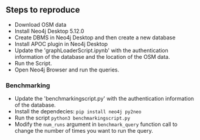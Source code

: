 ## Steps to reproduce

- Download OSM data
- Install Neo4j Desktop 5.12.0
- Create DBMS in Neo4j Desktop and then create a new database
- Install APOC plugin in Neo4j Desktop
- Update the 'graphLoaderScript.ipynb' with the authentication information of the database and the location of the OSM data.
- Run the Script.
- Open Neo4j Browser and run the queries.


### Benchmarking

- Update the 'benchmarkingscript.py' with the authentication information of the database.
- Install the dependecies: `pip install neo4j py2neo`
- Run the script `python3 benchmarkingscript.py`
- Modify the `num_runs` argument in `benchmark_query` function call to change the number of times you want to run the query.
